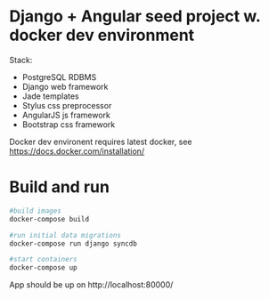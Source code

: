 Django + Angular seed project w. docker dev environment
=====================================================

Stack:
* PostgreSQL RDBMS
* Django web framework
* Jade templates
* Stylus css preprocessor
* AngularJS js framework
* Bootstrap  css framework


Docker dev environent requires latest docker, see https://docs.docker.com/installation/

Build and run
=============

```sh
#build images
docker-compose build

#run initial data migrations
docker-compose run django syncdb

#start containers
docker-compose up
```

App should be up on http://localhost:80000/

